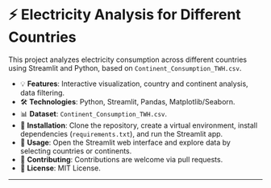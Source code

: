 
# ⚡️ Electricity Analysis for Different Countries

This project analyzes electricity consumption across different countries using Streamlit and Python, based on `Continent_Consumption_TWH.csv`.

- 💡 **Features**: Interactive visualization, country and continent analysis, data filtering.
- 🛠 **Technologies**: Python, Streamlit, Pandas, Matplotlib/Seaborn.
- 📊 **Dataset**: `Continent_Consumption_TWH.csv`.
- 🔧 **Installation**: Clone the repository, create a virtual environment, install dependencies (`requirements.txt`), and run the Streamlit app.
- 🚀 **Usage**: Open the Streamlit web interface and explore data by selecting countries or continents.
- 🤝 **Contributing**: Contributions are welcome via pull requests.
- 📜 **License**: MIT License.

---
